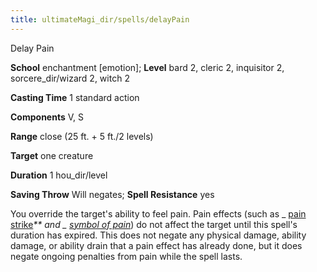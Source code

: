 ```yaml
---
title: ultimateMagi_dir/spells/delayPain
---
```

Delay Pain

**School** enchantment [emotion]; **Level** bard 2, cleric 2, inquisitor 2, sorcere_dir/wizard 2, witch 2

**Casting Time** 1 standard action

**Components** V, S

**Range** close (25 ft. + 5 ft./2 levels)

**Target** one creature

**Duration** 1 hou_dir/level

**Saving Throw** Will negates; **Spell Resistance** yes

You override the target's ability to feel pain. Pain effects (such as _ [pain strike](advanced/spell_dir/painStrike#_pain-strike)_\*\* and _ [symbol of pain](spells/symbolOfPain#_symbol-of-pain)_) do not affect the target until this spell's duration has expired. This does not negate any physical damage, ability damage, or ability drain that a pain effect has already done, but it does negate ongoing penalties from pain while the spell lasts.

